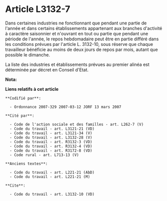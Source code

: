 # Article L3132-7

Dans certaines industries ne fonctionnant que pendant une partie de l'année et dans certains établissements appartenant aux
branches d'activité à caractère saisonnier et n'ouvrant en tout ou partie que pendant une période de l'année, le repos
hebdomadaire peut être en partie différé dans les conditions prévues par l'article L. 3132-10, sous réserve que chaque
travailleur bénéficie au moins de deux jours de repos par mois, autant que possible le dimanche.

La liste des industries et établissements prévues au premier alinéa est déterminée par décret en Conseil d'Etat.

**Nota:**



**Liens relatifs à cet article**

	**Codifié par**:

	  - Ordonnance 2007-329 2007-03-12 JORF 13 mars 2007

	**Cité par**:

	  - Code de l'action sociale et des familles - art. L262-7 (V)
	  - Code du travail - art. L3121-21 (VD)
	  - Code du travail - art. L3121-34 (V)
	  - Code du travail - art. L3132-28 (V)
	  - Code du travail - art. R3132-3 (VD)
	  - Code du travail - art. R3132-4 (VD)
	  - Code du travail - art. R3172-8 (VD)
	  - Code rural - art. L713-13 (V)

	**Anciens textes**:

	  - Code du travail - art. L221-21 (AbD)
	  - Code du travail - art. L221-21 (M)

	**Cite**:

	  - Code du travail - art. L3132-10 (VD)
